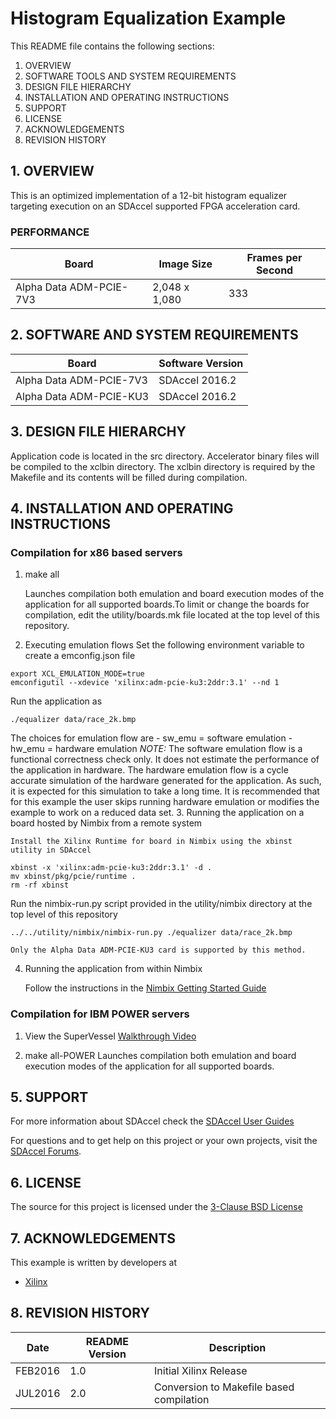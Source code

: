Histogram Equalization Example 
======================

This README file contains the following sections:

1. OVERVIEW
2. SOFTWARE TOOLS AND SYSTEM REQUIREMENTS
3. DESIGN FILE HIERARCHY
4. INSTALLATION AND OPERATING INSTRUCTIONS
5. SUPPORT
6. LICENSE
7. ACKNOWLEDGEMENTS
8. REVISION HISTORY


## 1. OVERVIEW
This is an optimized implementation of a 12-bit histogram equalizer targeting execution on an SDAccel supported FPGA acceleration card.

### PERFORMANCE
Board|Image Size|Frames per Second
----|-----|-----
Alpha Data ADM-PCIE-7V3|2,048 x 1,080|333
## 2. SOFTWARE AND SYSTEM REQUIREMENTS
Board | Software Version
------|---------
Alpha Data ADM-PCIE-7V3|SDAccel 2016.2
Alpha Data ADM-PCIE-KU3|SDAccel 2016.2


## 3. DESIGN FILE HIERARCHY
Application code is located in the src directory. Accelerator binary files will be compiled to the xclbin directory. The xclbin directory is required by the Makefile and its contents will be filled during compilation.

## 4. INSTALLATION AND OPERATING INSTRUCTIONS
### Compilation for x86 based servers
1. make all

	Launches compilation both emulation and board execution modes of the application for all supported boards.To limit or change the boards for compilation, edit the utility/boards.mk file located at the top level of this repository.

2. Executing emulation flows
Set the following environment variable to create a emconfig.json file
```
export XCL_EMULATION_MODE=true
emconfigutil --xdevice 'xilinx:adm-pcie-ku3:2ddr:3.1' --nd 1
```
Run the application as
```
./equalizer data/race_2k.bmp
```
The choices for emulation flow are
		- sw_emu = software emulation
		- hw_emu = hardware emulation
*NOTE:* The software emulation flow is a functional correctness check only. It does not estimate the performance of the application in hardware.
The hardware emulation flow is a cycle accurate simulation of the hardware generated for the application. As such, it is expected for this simulation to take a long time.
It is recommended that for this example the user skips running hardware emulation or modifies the example to work on a reduced data set.
3. Running the application on a board hosted by Nimbix from a remote system

	Install the Xilinx Runtime for board in Nimbix using the xbinst utility in SDAccel
```
xbinst -x 'xilinx:adm-pcie-ku3:2ddr:3.1' -d .
mv xbinst/pkg/pcie/runtime . 
rm -rf xbinst
```
Run the nimbix-run.py script provided in the utility/nimbix directory at the top level of this repository
```
../../utility/nimbix/nimbix-run.py ./equalizer data/race_2k.bmp
```

	Only the Alpha Data ADM-PCIE-KU3 card is supported by this method.
4. Running the application from within Nimbix

	Follow the instructions in the [Nimbix Getting Started Guide][]

### Compilation for IBM POWER servers
1. View the SuperVessel [Walkthrough Video][]

2. make all-POWER
	Launches compilation both emulation and board execution modes of the application for all supported boards.

## 5. SUPPORT
For more information about SDAccel check the [SDAccel User Guides][]

For questions and to get help on this project or your own projects, visit the [SDAccel Forums][].

## 6. LICENSE
The source for this project is licensed under the [3-Clause BSD License][]

## 7. ACKNOWLEDGEMENTS
This example is written by developers at
- [Xilinx](http://www.xilinx.com)

## 8. REVISION HISTORY
Date | README Version | Description
-----|----------------|------------
FEB2016|1.0|Initial Xilinx Release
JUL2016|2.0|Conversion to Makefile based compilation
[3-Clause BSD License]: LICENSE.md
[SDAccel Forums]: https://forums.xilinx.com/t5/SDAccel/bd-p/SDx
[SDAccel User Guides]: http://www.xilinx.com/support/documentation-navigation/development-tools/software-development/sdaccel.html?resultsTablePreSelect=documenttype:SeeAll#documentation
[Nimbix Getting Started Guide]: http://www.xilinx.com/member/sdaccel_ea_40hr/Getting_Started_with_SDAccel_on_Nimbix_cloud.pdf
[Walkthrough Video]: http://bcove.me/6pp0o482